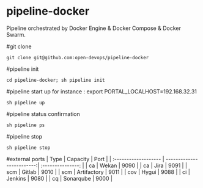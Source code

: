 # pipeline-docker
Pipeline orchestrated by Docker Engine &amp; Docker Compose &amp; Docker Swarm.

#git clone
```
git clone git@github.com:open-devops/pipeline-docker
```

#pipeline init
```
cd pipeline-docker; sh pipeline init
```

#pipeline start up
for instance : export PORTAL_LOCALHOST=192.168.32.31
```
sh pipeline up
```

#pipeline status confirmation
```
sh pipeline ps
```

#pipeline stop 
```
sh pipeline stop
```

#external ports
| Type      | Capacity | Port  |
| :------------------- | -------------------------:| :---------------: |
| ca        | Wekan      |  9090 |
| ca        | Jira      |  9091 |
| scm        | Gitlab      |  9010 |
| scm        | Artifactory      |  9011 |
| cov        | Hygui      |  9088 |
| ci        | Jenkins      |  9080 |
| cq        | Sonarqube      |  9000 |

